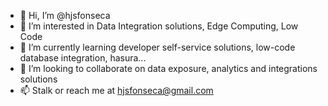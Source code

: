 - 👋 Hi, I’m @hjsfonseca
- 👀 I’m interested in Data Integration solutions, Edge Computing, Low Code
- 🌱 I’m currently learning developer self-service solutions, low-code database integration, hasura...
- 💞️ I’m looking to collaborate on data exposure, analytics and integrations solutions
- 📫 Stalk or reach me at hjsfonseca@gmail.com

<!---
hjsfonseca/hjsfonseca is a ✨ special ✨ repository because its `README.md` (this file) appears on your GitHub profile.
You can click the Preview link to take a look at your changes.
--->
